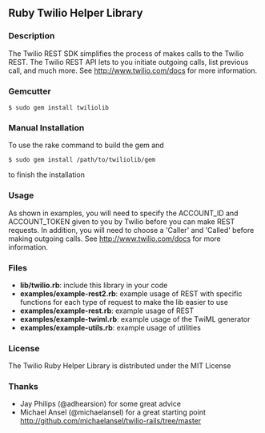 ## Ruby Twilio Helper Library

### Description
The Twilio REST SDK simplifies the process of makes calls to the Twilio REST.
The Twilio REST API lets to you initiate outgoing calls, list previous call,
and much more.  See http://www.twilio.com/docs for more information.

### Gemcutter 

    $ sudo gem install twiliolib

### Manual Installation
To use the rake command to build the gem and

    $ sudo gem install /path/to/twiliolib/gem
    
to finish the installation

### Usage
As shown in examples, you will need to specify the ACCOUNT_ID and
ACCOUNT_TOKEN given to you by Twilio before you can make REST requests. In
addition, you will need to choose a 'Caller' and 'Called' before making
outgoing calls. See http://www.twilio.com/docs for more information.

### Files
 * **lib/twilio.rb**: include this library in your code
 * **examples/example-rest2.rb**: example usage of REST with specific functions for each type of request to make the lib easier to use
 * **examples/example-rest.rb**: example usage of REST
 * **examples/example-twiml.rb**: example usage of the TwiML generator
 * **examples/example-utils.rb**: example usage of utilities

### License
The Twilio Ruby Helper Library is distributed under the MIT License

### Thanks
 * Jay Philips (@adhearsion) for some great advice
 * Michael Ansel (@michaelansel) for a great starting point <http://github.com/michaelansel/twilio-rails/tree/master>
